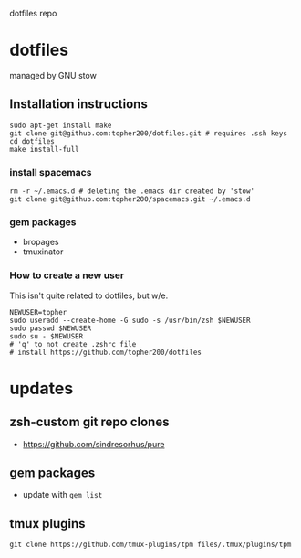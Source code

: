 dotfiles repo

# dotfiles
managed by GNU stow

## Installation instructions
```
sudo apt-get install make
git clone git@github.com:topher200/dotfiles.git # requires .ssh keys
cd dotfiles
make install-full
```

### install spacemacs
```
rm -r ~/.emacs.d # deleting the .emacs dir created by 'stow'
git clone git@github.com:topher200/spacemacs.git ~/.emacs.d
```

### gem packages
- bropages
- tmuxinator

### How to create a new user
This isn't quite related to dotfiles, but w/e.
```
NEWUSER=topher
sudo useradd --create-home -G sudo -s /usr/bin/zsh $NEWUSER
sudo passwd $NEWUSER
sudo su - $NEWUSER
# 'q' to not create .zshrc file
# install https://github.com/topher200/dotfiles
```

# updates
## zsh-custom git repo clones
- https://github.com/sindresorhus/pure

## gem packages
- update with `gem list`

## tmux plugins
```
git clone https://github.com/tmux-plugins/tpm files/.tmux/plugins/tpm
```
